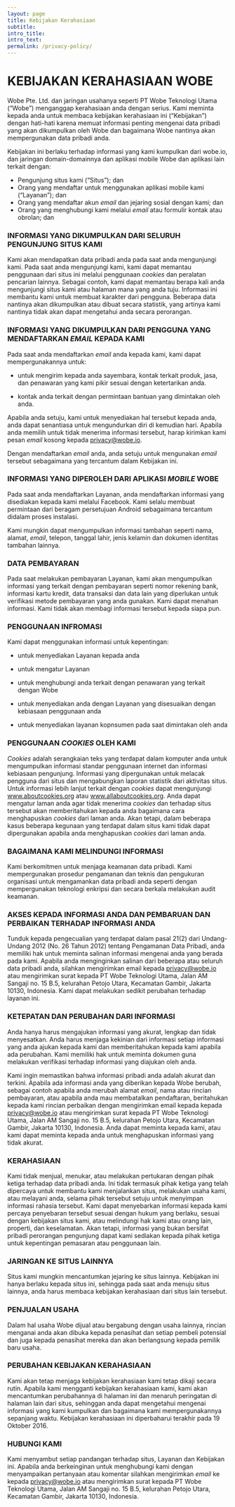 ```yaml
---
layout: page
title: Kebijakan Kerahasiaan
subtitle:
intro_title:
intro_text:
permalink: /privacy-policy/
---
```


# KEBIJAKAN KERAHASIAAN WOBE

Wobe Pte. Ltd. dan jaringan usahanya seperti PT Wobe Teknologi Utama (“Wobe”) menganggap kerahasiaan anda dengan serius. Kami meminta kepada anda untuk membaca kebijakan kerahasiaan ini (“Kebijakan”) dengan hati-hati karena memuat informasi penting mengenai data pribadi yang akan dikumpulkan oleh Wobe dan bagaimana Wobe nantinya akan mempergunakan data pribadi anda.

Kebijakan ini berlaku terhadap informasi yang kami kumpulkan dari wobe.io, dan jaringan domain-domainnya dan aplikasi mobile Wobe dan aplikasi lain terkait dengan:

* Pengunjung situs kami (“Situs”); dan
* Orang yang mendaftar untuk menggunakan aplikasi mobile kami (“Layanan”); dan
* Orang yang mendaftar akun *email* dan jejaring sosial dengan kami; dan
* Orang yang menghubungi kami melalui *email* atau formulir kontak atau obrolan; dan 


### INFORMASI YANG DIKUMPULKAN DARI SELURUH PENGUNJUNG SITUS KAMI

Kami akan mendapatkan data pribadi anda pada saat anda mengunjungi kami. Pada saat anda mengunjungi kami, kami dapat memantau penggunaan dari situs ini melalui penggunaan *cookies* dan peralatan pencarian lainnya. Sebagai contoh, kami dapat memantau berapa kali anda mengunjungi situs kami atau halaman mana yang anda tuju. Informasi ini membantu kami untuk membuat karakter dari pengguna. Beberapa data nantinya akan dikumpulkan atau dibuat secara statistik, yang artinya kami nantinya tidak akan dapat mengetahui anda secara perorangan.



### INFORMASI YANG DIKUMPULKAN DARI PENGGUNA YANG MENDAFTARKAN *EMAIL* KEPADA KAMI

Pada saat anda mendaftarkan *email* anda kepada kami, kami dapat mempergunakannya untuk:

* untuk mengirim kepada anda sayembara, kontak terkait produk, jasa, dan penawaran yang kami pikir sesuai dengan ketertarikan anda.

* kontak anda terkait dengan permintaan bantuan yang dimintakan oleh anda.

Apabila anda setuju, kami untuk menyediakan hal tersebut kepada anda, anda dapat senantiasa untuk mengundurkan diri di kemudian hari. Apabila anda memilih untuk tidak menerima informasi tersebut, harap kirimkan kami pesan *email* kosong kepada privacy@wobe.io.

Dengan mendaftarkan *email* anda, anda setuju untuk mengunakan *email* tersebut sebagaimana yang tercantum dalam Kebijakan ini.


### INFORMASI YANG DIPEROLEH DARI APLIKASI *MOBILE* WOBE

Pada saat anda mendaftarkan Layanan, anda mendaftarkan informasi yang disediakan kepada kami melalui Facebook. Kami selalu membuat permintaan dari beragam persetujuan Android sebagaimana tercantum didalam proses instalasi.

Kami mungkin dapat mengumpulkan informasi tambahan seperti nama, alamat, *email*, telepon, tanggal lahir, jenis kelamin dan dokumen identitas tambahan lainnya.


### DATA PEMBAYARAN

Pada saat melakukan pembayaran Layanan, kami akan mengumpulkan informasi yang terkait dengan pembayaran seperti nomor rekening bank, informasi kartu kredit, data transaksi dan data lain yang diperlukan untuk verifikasi metode pembayaran yang anda gunakan. Kami dapat menahan informasi. Kami tidak akan membagi informasi tersebut kepada siapa pun.

### PENGGUNAAN INFROMASI

Kami dapat menggunakan informasi untuk kepentingan:

* untuk menyediakan Layanan kepada anda

* untuk mengatur Layanan

* untuk menghubungi anda terkait dengan penawaran yang terkait dengan Wobe

* untuk menyediakan anda dengan Layanan yang disesuaikan dengan kebiasaan penggunaan anda

* untuk menyediakan layanan kopnsumen pada saat dimintakan oleh anda



### PENGGUNAAN *COOKIES* OLEH KAMI

*Cookies* adalah serangkaian teks yang terdapat dalam komputer anda untuk mengumpulkan informasi standar penggunaan internet dan informasi kebiasaan pengunjung. Informasi yang dipergunakan untuk melacak pengguna dari situs dan mengabungkan laporan statistik dari aktivitas situs. Untuk informasi lebih lanjut terkait dengan *cookies* dapat mengunjungi www.aboutcookies.org atau www.allaboutcookies.org. Anda dapat mengatur laman anda agar tidak menerima *cookies* dan terhadap situs tersebut akan memberitahukan kepada anda bagaimana cara menghapuskan *cookies* dari laman anda. Akan tetapi, dalam beberapa kasus beberapa kegunaan yang terdapat dalam situs kami tidak dapat dipergunakan apabila anda menghapuskan *cookies* dari laman anda.


### BAGAIMANA KAMI MELINDUNGI INFORMASI

Kami berkomitmen untuk menjaga keamanan data pribadi. Kami mempergunakan prosedur pengamanan dan teknis dan pengukuran organisasi untuk mengamankan data pribadi anda seperti dengan mempergunakan teknologi enkripsi dan secara berkala melakukan audit keamanan.


### AKSES KEPADA INFORMASI ANDA DAN PEMBARUAN DAN PERBAIKAN TERHADAP INFORMASI ANDA

Tunduk kepada pengecualian yang terdapat dalam pasal 21(2) dari Undang-Undang 2012 (No. 26 Tahun 2012) tentang Pengamanan Data Pribadi, anda memiliki hak untuk meminta salinan informasi mengenai anda yang berada pada kami. Apabila anda menginginkan salinan dari beberapa atau seluruh data pribadi anda, silahkan mengirimkan email kepada privacy@wobe.io atau mengirimkan surat kepada PT Wobe Teknologi Utama, Jalan AM Sangaji no. 15 B.5, kelurahan Petojo Utara, Kecamatan Gambir, Jakarta 10130, Indonesia. Kami  dapat melakukan sedikit perubahan terhadap layanan ini.

### KETEPATAN DAN PERUBAHAN DARI INFORMASI

Anda hanya harus mengajukan informasi yang akurat, lengkap dan tidak menyesatkan. Anda harus menjaga kekinian dari informasi setiap informasi yang anda ajukan kepada kami dan memberitahukan kepada kami apabila ada perubahan. Kami memiliki hak untuk meminta dokumen guna melakukan verifikasi terhadap informasi yang diajukan oleh anda.

Kami ingin memastikan bahwa informasi pribadi anda adalah akurat dan terkini. Apabila ada informasi anda yang diberikan kepada Wobe berubah, sebagai contoh apabila anda merubah alamat *email*, nama atau rincian pembayaran, atau apabila anda mau membatalkan pendaftaran, beritahukan kepada kami rincian perbaikan dengan mengirimkan email kepada kepada privacy@wobe.io atau mengirimkan surat kepada PT Wobe Teknologi Utama, Jalan AM Sangaji no. 15 B.5, kelurahan Petojo Utara, Kecamatan Gambir, Jakarta 10130, Indonesia. Anda dapat meminta kepada kami, atau kami dapat meminta kepada anda untuk menghapuskan informasi yang tidak akurat.


### KERAHASIAAN

Kami tidak menjual, menukar, atau melakukan pertukaran dengan pihak ketiga terhadap data pribadi anda. Ini tidak termasuk pihak ketiga yang telah dipercaya untuk membantu kami menjalankan situs, melakukan usaha kami, atau melayani anda, selama pihak tersebut setuju untuk menyimpan informasi rahasia tersebut. Kami dapat menyebarkan informasi kepada kami percaya penyebaran tersebut sesuai dengan hukum yang berlaku, sesuai dengan kebijakan situs kami, atau melindungi hak kami atau orang lain, properti, dan keselamatan. Akan tetapi, informasi yang bukan bersifat pribadi perorangan pengunjung dapat kami sediakan kepada pihak ketiga untuk kepentingan pemasaran atau penggunaan lain.


### JARINGAN KE SITUS LAINNYA

Situs kami mungkin mencantumkan jejaring ke situs lainnya. Kebijakan ini hanya berlaku kepada situs ini, sehingga pada saat anda menuju situs lainnya, anda harus membaca kebijakan kerahasiaan dari situs lain tersebut.


### PENJUALAN USAHA

Dalam hal usaha Wobe dijual atau bergabung dengan usaha lainnya, rincian menganai anda akan dibuka kepada penasihat dan setiap pembeli potensial dan juga kepada penasihat mereka dan akan berlangsung kepada pemilik baru usaha.


### PERUBAHAN KEBIJAKAN KERAHASIAAN

Kami akan tetap menjaga kebijakan kerahasiaan kami tetap dikaji secara rutin. Apabila kami mengganti kebijakan kerahasiaan kami, kami akan mencantumkan perubahannya di halaman ini dan menaruh peringatan di halaman lain dari situs, sehinggan anda dapat mengetahui mengenai informasi yang kami kumpulkan dan bagaimana kami mempergunakannya sepanjang waktu. Kebijakan kerahasiaan ini diperbaharui terakhir pada 19 Oktober 2016.


### HUBUNGI KAMI

Kami menyambut setiap pandangan terhadap situs, Layanan dan Kebijakan ini. Apabila anda berkeinginan untuk menghubungi kami dengan menyampaikan pertanyaan atau komentar silahkan mengirimkan *email* ke kepada privacy@wobe.io atau mengirimkan surat kepada PT Wobe Teknologi Utama, Jalan AM Sangaji no. 15 B.5, kelurahan Petojo Utara, Kecamatan Gambir, Jakarta 10130, Indonesia.
